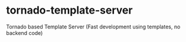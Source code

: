 tornado-template-server
=======================

Tornado based Template Server (Fast development using templates, no backend code)
